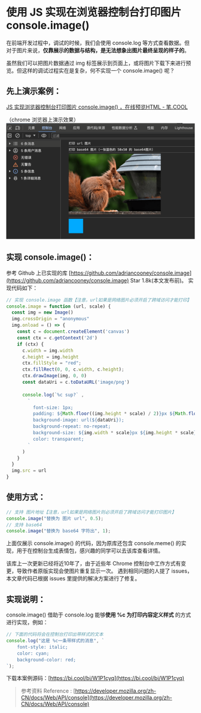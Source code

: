 
# 使用 JS 实现在浏览器控制台打印图片 console.image()

在前端开发过程中，调试的时候，我们会使用 console.log 等方式查看数据。但对于图片来说，**仅靠展示的数据与结构，是无法想象出图片最终呈现的样子的**。

虽然我们可以把图片数据通过 img 标签展示到页面上，或将图片下载下来进行预览。但这样的调试过程实在是复杂，何不实现一个 console.image() 呢？
## 先上演示案例：
[JS 实现浏览器控制台打印图片 console.image()
，在线预览HTML - 笔.COOL](https://bi.cool/bi/W1P1cyq)

（chrome 浏览器上演示效果）
![（chrome 浏览器上演示效果）](/console-image/1.png)


## 实现 console.image()：

参考 Github 上已实现的库 [https://github.com/adriancooney/console.image](https://github.com/adriancooney/console.image) Star 1.8k(本文发布前)。 实现代码如下：

```javascript
// 实现 console.image 函数【注意，url如果是网络图片必须开启了跨域访问才能打印】
console.image = function (url, scale) {
  const img = new Image()
  img.crossOrigin = "anonymous"
  img.onload = () => {
    const c = document.createElement('canvas')
    const ctx = c.getContext('2d')
    if (ctx) {
      c.width = img.width
      c.height = img.height
      ctx.fillStyle = "red";
      ctx.fillRect(0, 0, c.width, c.height);
      ctx.drawImage(img, 0, 0)
      const dataUri = c.toDataURL('image/png')

      console.log(`%c sup?` ,
        `
          font-size: 1px;
          padding: ${Math.floor((img.height * scale) / 2)}px ${Math.floor((img.width * scale) / 2)}px;
          background-image: url(${dataUri});
          background-repeat: no-repeat;
          background-size: ${img.width * scale}px ${img.height * scale}px;
          color: transparent;
        `
      )
    }
  }
  img.src = url
}

```

## 使用方式：

```javascript
// 支持 图片地址【注意，url如果是网络图片则必须开启了跨域访问才能打印图片】
console.image("替换为 图片 url", 0.5);
// 支持 base64
console.image("替换为 base64 字符出", 1);
```

上面仅展示 console.image() 的代码，因为原库还包含 console.meme() 的实现，用于在控制台生成表情包，感兴趣的同学可以去该库查看详情。

该库上一次更新已经将近10年了，由于近些年 Chrome 控制台中工作方式有变更，导致作者原版实现会使图片重复显示一次。 遇到相同问题的人提了 issues，本文章代码已根据 issues 里提供的解决方案进行了修复。

## 实现说明：

console.image() 借助于 console.log 能够**使用 %c 为打印内容定义样式** 的方式进行实现，例如：

```javascript
// 下面的代码将会在控制台打印出带样式的文本
console.log("这是 %c一条带样式的消息", `
    font-style: italic;
    color: cyan;
    background-color: red;
`);
```

下载本案例源码：[https://bi.cool/bi/W1P1cyq](https://bi.cool/bi/W1P1cyq)

> 参考资料 Reference :
> [https://developer.mozilla.org/zh-CN/docs/Web/API/console](https://developer.mozilla.org/zh-CN/docs/Web/API/console)
